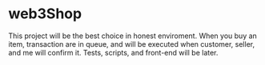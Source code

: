 # web3Shop
This project will be the best choice in honest enviroment. When you buy an item, transaction are in queue, and will be executed when customer, seller, and me will confirm it. 
Tests, scripts, and front-end will be later.
